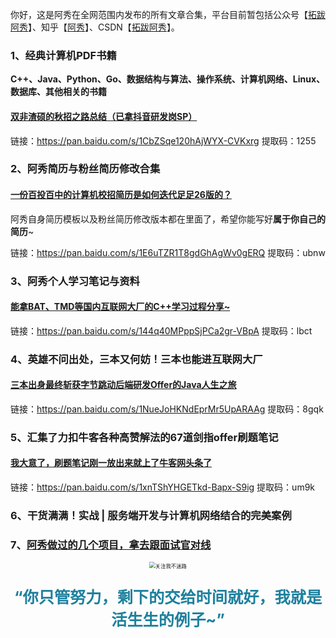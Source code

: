 你好，这是阿秀在全网范围内发布的所有文章合集，平台目前暂包括公众号【[拓跋阿秀](https://cdn.jsdelivr.net/gh/forthespada/mediaImage1@1.2.4.3/简约蓝色公众号.png)】、知乎【[阿秀](https://www.zhihu.com/people/yi-wen-zi-hao-shu)】、CSDN【[拓跋阿秀](https://blog.csdn.net/songhao19?spm=1000.2115.3001.5343)】。

### 1、经典计算机PDF书籍

**C++、Java、Python、Go、数据结构与算法、操作系统、计算机网络、Linux、数据库、其他相关的书籍**

#### [双非渣硕的秋招之路总结（已拿抖音研发岗SP）](https://mp.weixin.qq.com/s?__biz=Mzg2MDU0ODM3MA==&mid=2247484185&idx=1&sn=39728960ae985a4ecda34da4fb076865&chksm=ce25ff64f95276727955bf6eb0838763c4864fa923d59440a4a3025f8b81df4fab219cba0a8f&scene=178&cur_album_id=1646656656405004295#rd)

链接：https://pan.baidu.com/s/1CbZSqe120hAjWYX-CVKxrg  提取码：1255 



### 2、阿秀简历与粉丝简历修改合集

#### [一份百投百中的计算机校招简历是如何迭代足足26版的？](https://mp.weixin.qq.com/s?__biz=Mzg2MDU0ODM3MA==&mid=2247484253&idx=1&sn=df7ade24514881e60a40cde578d2b3da&chksm=ce25ff20f95276364a71e649141ca4c53c97f1fc1cc913a20c67586cdf620317f978e928e2b7&scene=126&sessionid=1608343657&key=83b7fdc2e28db9650cdc10bacd0a0f097ad16beb02d6dbc1e0e4005a484887cafb0e46484f047c1977e805b3430b2ad1975ace69a7c15bf87e649d62ca22923d629791ccb42607a6796faaed8c3361146e45b35b3b1fe45833cecff96a6ccabd23a5e2787b976cc47ba6ba838af73496f0887ccdab42410c9100edc577fd1443&ascene=1&uin=MTU0MTg3NjkyOA%3D%3D&devicetype=Windows+10+x64&version=62090538&lang=zh_CN&exportkey=AR%2FnqNBKRjClxG%2FcoguEL7Y%3D&pass_ticket=%2FfKkpK2i7c7MrCBoE0fGp%2FiMhDilgMJjoVfqMtz%2Bc7zLa%2BEIbDVllJxkTqtHUO03&wx_header=0)

阿秀自身简历模板以及粉丝简历修改版本都在里面了，希望你能写好**属于你自己的简历**~

链接：https://pan.baidu.com/s/1E6uTZR1T8gdGhAgWv0gERQ  提取码：ubnw



### 3、阿秀个人学习笔记与资料

#### [能拿BAT、TMD等国内互联网大厂的C++学习过程分享~](https://mp.weixin.qq.com/s?__biz=Mzg2MDU0ODM3MA==&mid=2247483953&idx=1&sn=a0a6b338185bfee8e3538bdfbf58e55c&chksm=ce25fe4cf952775a519c82f0f6e208f5762c97ed11511670ebec6c21cacd575af74e49397969&scene=178&cur_album_id=1645997439675367425#rd)

链接：https://pan.baidu.com/s/144q40MPppSjPCa2gr-VBpA    提取码：lbct 



### 4、英雄不问出处，三本又何妨！三本也能进互联网大厂

#### [三本出身最终斩获字节跳动后端研发Offer的Java人生之旅](https://mp.weixin.qq.com/s/3xXGQZpnVXZ48R7Z9mvQkQ)

链接：https://pan.baidu.com/s/1NueJoHKNdEprMr5UpARAAg   提取码：8gqk 



### 5、汇集了力扣牛客各种高赞解法的67道剑指offer刷题笔记

#### [我大意了，刷题笔记刚一放出来就上了牛客网头条了](https://mp.weixin.qq.com/s/QfDrrJUk_j4IA3wEz-CBDQ)

链接：https://pan.baidu.com/s/1xnTShYHGETkd-Bapx-S9ig   提取码：um9k 



### 6、干货满满！实战 | 服务端开发与计算机网络结合的完美案例





### 7、[阿秀做过的几个项目，拿去跟面试官对线](https://mp.weixin.qq.com/s/LopXj5XkUbOSgESV-sOf4w)





<div align=center>
    <img src="https://cdn.jsdelivr.net/gh/forthespada/mediaImage1@1.2.4/一共两种联系方式.png" alt="关注我不迷路" style="zoom:60%;" />
    <p style="text-align:center;color:#1e819e;font-size:1.8em;font-weight: bold;">
“你只管努力，剩下的交给时间就好，我就是活生生的例子~”
</div>










